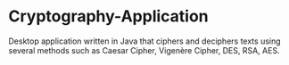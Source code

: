 # Cryptography-Application
Desktop application written in Java that ciphers and deciphers texts using several methods such as Caesar Cipher, Vigenère Cipher, DES, RSA, AES.
